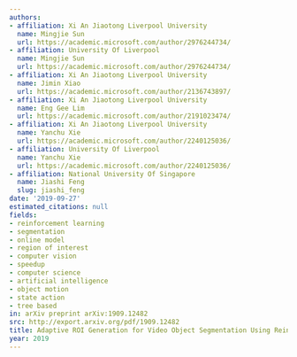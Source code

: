 ```yaml
---
authors:
- affiliation: Xi An Jiaotong Liverpool University
  name: Mingjie Sun
  url: https://academic.microsoft.com/author/2976244734/
- affiliation: University Of Liverpool
  name: Mingjie Sun
  url: https://academic.microsoft.com/author/2976244734/
- affiliation: Xi An Jiaotong Liverpool University
  name: Jimin Xiao
  url: https://academic.microsoft.com/author/2136743897/
- affiliation: Xi An Jiaotong Liverpool University
  name: Eng Gee Lim
  url: https://academic.microsoft.com/author/2191023474/
- affiliation: Xi An Jiaotong Liverpool University
  name: Yanchu Xie
  url: https://academic.microsoft.com/author/2240125036/
- affiliation: University Of Liverpool
  name: Yanchu Xie
  url: https://academic.microsoft.com/author/2240125036/
- affiliation: National University Of Singapore
  name: Jiashi Feng
  slug: jiashi_feng
date: '2019-09-27'
estimated_citations: null
fields:
- reinforcement learning
- segmentation
- online model
- region of interest
- computer vision
- speedup
- computer science
- artificial intelligence
- object motion
- state action
- tree based
in: arXiv preprint arXiv:1909.12482
src: http://export.arxiv.org/pdf/1909.12482
title: Adaptive ROI Generation for Video Object Segmentation Using Reinforcement Learning
year: 2019
---
```


